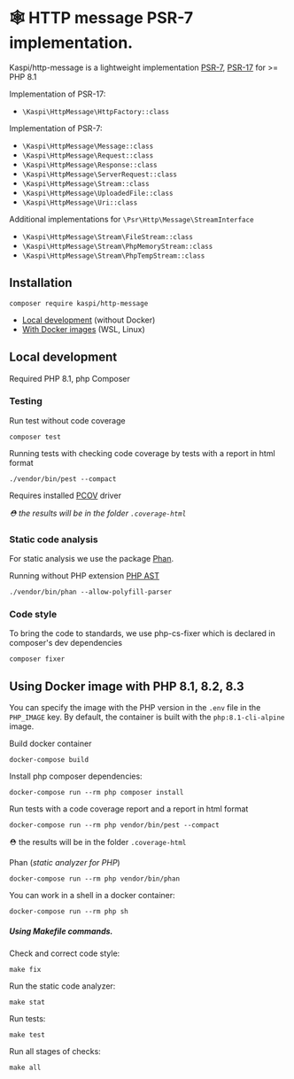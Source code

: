 # 🕸 HTTP message PSR-7 implementation.

Kaspi/http-message is a lightweight implementation 
[PSR-7](https://www.php-fig.org/psr/psr-7), 
[PSR-17](https://www.php-fig.org/psr/psr-17) for >= PHP 8.1

Implementation of PSR-17:

- `\Kaspi\HttpMessage\HttpFactory::class`

Implementation of PSR-7:

- `\Kaspi\HttpMessage\Message::class`
- `\Kaspi\HttpMessage\Request::class`
- `\Kaspi\HttpMessage\Response::class`
- `\Kaspi\HttpMessage\ServerRequest::class`
- `\Kaspi\HttpMessage\Stream::class`
- `\Kaspi\HttpMessage\UploadedFile::class`
- `\Kaspi\HttpMessage\Uri::class`

Additional implementations for `\Psr\Http\Message\StreamInterface`

- `\Kaspi\HttpMessage\Stream\FileStream::class`
- `\Kaspi\HttpMessage\Stream\PhpMemoryStream::class`
- `\Kaspi\HttpMessage\Stream\PhpTempStream::class`

## Installation

```shell
composer require kaspi/http-message
```

- [Local development](#local-development) (without Docker)
- [With Docker images](#using-docker-image-with-php-81-82-83) (WSL, Linux) 

## Local development

Required PHP 8.1, php Composer

### Testing
Run test without code coverage
```shell
composer test
```
Running tests with checking code coverage by tests with a report in html format
```shell
./vendor/bin/pest --compact
```
Requires installed [PCOV](https://github.com/krakjoe/pcov) driver

_⛑ the results will be in the folder `.coverage-html`_

### Static code analysis

For static analysis we use the package [Phan](https://github.com/phan/phan).

Running without PHP extension [PHP AST](https://github.com/nikic/php-ast)

```shell
./vendor/bin/phan --allow-polyfill-parser
```

### Code style
To bring the code to standards, we use php-cs-fixer which is declared
in composer's dev dependencies

```shell
composer fixer
```

## Using Docker image with PHP 8.1, 8.2, 8.3

You can specify the image with the PHP version in the `.env` file in the `PHP_IMAGE` key.
By default, the container is built with the `php:8.1-cli-alpine` image.

Build docker container
```shell
docker-compose build
```
Install php composer dependencies:
```shell
docker-compose run --rm php composer install
```
Run tests with a code coverage report and a report in html format
```shell
docker-compose run --rm php vendor/bin/pest --compact
```
⛑ the results will be in the folder `.coverage-html`

Phan (_static analyzer for PHP_)

```shell
docker-compose run --rm php vendor/bin/phan
```

You can work in a shell in a docker container:
```shell
docker-compose run --rm php sh
```
##### Using Makefile commands.
Check and correct code style:
```shell
make fix
```
Run the static code analyzer:
```shell
make stat
```
Run tests:
```shell
make test
```
Run all stages of checks:
```shell
make all
```
